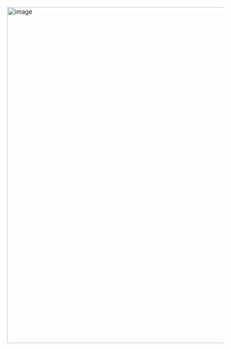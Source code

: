 <img width="995" height="782" alt="image" src="https://github.com/user-attachments/assets/e0bda87e-97cd-46c4-b2e8-90c39418feba" />

